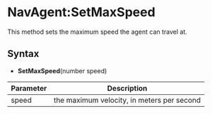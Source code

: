 # NavAgent:SetMaxSpeed

This method sets the maximum speed the agent can travel at.

## Syntax

- **SetMaxSpeed**(number speed)

Parameter | Description 
---|---
speed | the maximum velocity, in meters per second
